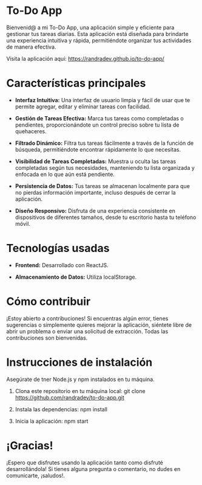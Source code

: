# To-Do App

Bienvenid@ a mi To-Do App, una aplicación simple y eficiente para gestionar tus tareas diarias. Esta aplicación está diseñada para brindarte una experiencia intuitiva y rápida, permitiéndote organizar tus actividades de manera efectiva.

Visita la aplicación aquí: https://randradev.github.io/to-do-app/

# Características principales

- **Interfaz Intuitiva:** Una interfaz de usuario limpia y fácil de usar que te permite agregar, editar y eliminar tareas con facilidad.
 
- **Gestión de Tareas Efectiva:** Marca tus tareas como completadas o pendientes, proporcionándote un control preciso sobre tu lista de quehaceres.

- **Filtrado Dinámico:** Filtra tus tareas fácilmente a través de la función de búsqueda, permitiéndote encontrar rápidamente lo que necesitas.

- **Visibilidad de Tareas Completadas:** Muestra u oculta las tareas completadas según tus necesidades, manteniendo tu lista organizada y enfocada en lo que aún está pendiente.

- **Persistencia de Datos:** Tus tareas se almacenan localmente para que no pierdas información importante, incluso después de cerrar la aplicación.

- **Diseño Responsivo:** Disfruta de una experiencia consistente en dispositivos de diferentes tamaños, desde tu escritorio hasta tu teléfono móvil.


# Tecnologías usadas

- **Frontend:** Desarrollado con ReactJS.
 
- **Almacenamiento de Datos:** Utiliza localStorage.

# Cómo contribuir

¡Estoy abierto a contribuciones! Si encuentras algún error, tienes sugerencias o simplemente quieres mejorar la aplicación, siéntete libre de abrir un problema o enviar una solicitud de extracción. Todas las contribuciones son bienvenidas.

# Instrucciones de instalación

Asegúrate de tner Node.js y npm instalados en tu máquina.

1. Clona este repositorio en tu máquina local: git clone https://github.com/randradev/to-do-app.git

2. Instala las dependencias: npm install

3. Inicia la aplicación: npm start

# ¡Gracias!

¡Espero que disfrutes usando la aplicación tanto como disfruté desarrollándola! Si tienes alguna pregunta o comentario, no dudes en comunicarte, ¡saludos!.

